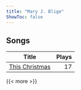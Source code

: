 ```yaml
---
title: "Mary J. Blige"
ShowToc: false
---
```


## Songs
Title | Plays 
----- | -----: 
[This Christmas](/songs/this-christmas) | 17

{{< more >}}